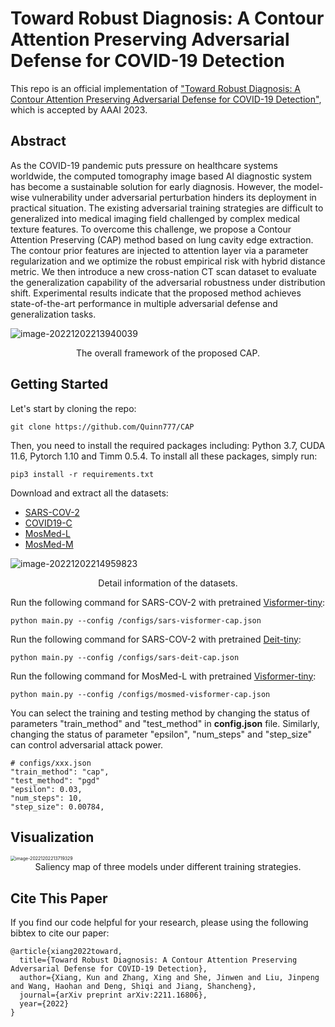 # Toward Robust Diagnosis: A Contour Attention Preserving Adversarial Defense for COVID-19 Detection

This repo is an official implementation of ["Toward Robust Diagnosis: A Contour Attention Preserving Adversarial Defense for COVID-19 Detection"](https://arxiv.org/abs/2211.16806), which is accepted by AAAI 2023. 



## Abstract

As the COVID-19 pandemic puts pressure on healthcare systems worldwide, the computed tomography image based AI diagnostic system has become a sustainable solution for early diagnosis. However, the model-wise vulnerability under adversarial perturbation hinders its deployment in practical situation. The existing adversarial training strategies are difficult to generalized into medical imaging field challenged by complex medical texture features. To overcome this challenge, we propose a Contour Attention Preserving (CAP) method based on lung cavity edge extraction. The contour prior features are injected to attention layer via a parameter regularization and we optimize the robust empirical risk with hybrid distance metric. We then introduce a new cross-nation CT scan dataset to evaluate the generalization capability of the adversarial robustness under distribution shift. Experimental results indicate that the proposed method achieves state-of-the-art performance in multiple adversarial defense and generalization tasks. 

![image-20221202213940039](http://xiangkun-img.oss-cn-shenzhen.aliyuncs.com/image-20221202213940039.png)

<center>The overall framework of the proposed CAP.</center>



## Getting Started

Let's start by cloning the repo:

```
git clone https://github.com/Quinn777/CAP
```

Then, you need to install the required packages including: Python 3.7, CUDA 11.6, Pytorch 1.10 and Timm 0.5.4. To install all these packages, simply run:

```
pip3 install -r requirements.txt
```

Download and extract all the datasets:

- [SARS-COV-2](https://drive.google.com/file/d/1jq6WE_wIDA41Rj5gmA8xEcbULIizQ5ey/view?usp=sharing)
- [COVID19-C](https://drive.google.com/file/d/1fGIGyviMpzFi9wN1FZiXNHR_HQPhjIrg/view?usp=sharing)
- [MosMed-L](https://drive.google.com/file/d/1D_vUhEuNWEblrfh2-eqFX7RQxZLQ0laP/view?usp=sharing)
- [MosMed-M](https://drive.google.com/file/d/1bdrmoVbSIXvCpqMGQgA2VSGbvcT1s3sS/view?usp=sharing)

![image-20221202214959823](http://xiangkun-img.oss-cn-shenzhen.aliyuncs.com/image-20221202214959823.png)

<center><p>Detail information of the datasets.</p></center

Run the following command for SARS-COV-2 with pretrained [Visformer-tiny](https://drive.google.com/file/d/1n9LwZX8Y2LLKzkVqI-euKDdSeXCn35vB/view?usp=share_link):

```
python main.py --config /configs/sars-visformer-cap.json
```

Run the following command for SARS-COV-2 with pretrained [Deit-tiny](https://drive.google.com/file/d/1DbZ-4R72zzVzAfNmRpY5o_Ic7mg97EZ7/view?usp=sharing):

```
python main.py --config /configs/sars-deit-cap.json
```

Run the following command for MosMed-L with pretrained [Visformer-tiny](https://drive.google.com/file/d/1kf9OmQ8pavyoLi5KuXE2hUN1BN-Fw0rS/view?usp=sharing):

```
python main.py --config /configs/mosmed-visformer-cap.json
```

You can select the training and testing method  by changing the status of parameters "train_method" and "test_method" in **config.json** file. Similarly, changing the status of parameter "epsilon", "num_steps" and "step_size" can control adversarial attack power.

```
# configs/xxx.json
"train_method": "cap",
"test_method": "pgd"
"epsilon": 0.03,
"num_steps": 10,
"step_size": 0.00784,
```



## Visualization

<img src="http://xiangkun-img.oss-cn-shenzhen.aliyuncs.com/image-20221202213719329.png" alt="image-20221202213719329" style="zoom: 50%;" />

  <center>Saliency map of three models under different training strategies.</center>



## Cite This Paper

If you find our code helpful for your research, please using the following bibtex to cite our paper:

```
@article{xiang2022toward,
  title={Toward Robust Diagnosis: A Contour Attention Preserving Adversarial Defense for COVID-19 Detection},
  author={Xiang, Kun and Zhang, Xing and She, Jinwen and Liu, Jinpeng and Wang, Haohan and Deng, Shiqi and Jiang, Shancheng},
  journal={arXiv preprint arXiv:2211.16806},
  year={2022}
}
```

